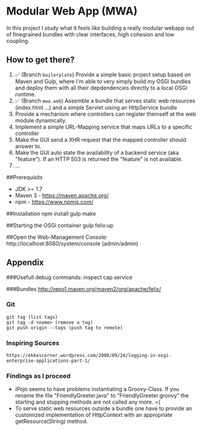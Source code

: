 # Modular Web App (MWA)

In this project I study what it feels like building a really modular webapp out of finegrained bundles with clear interfaces, high cohesion and low coupling.

## How to get there?
1. :white_check_mark: (Branch `boilerplate`) Provide a simple basic project setup based on Maven and Gulp, where I'm able to very simply build my OSGi bundles and deploy them with all their depdendencies directly to a local OSGi runtime.
1. :white_check_mark: (Branch `mwa.web`) Assemble a bundle that serves static web resources (index.html ...) and a simple Servlet uising an HttpService bundle
1. Provide a mechanism where controllers can register themself at the web module dynamically. 
1. Implement a simple URL-Mapping service that maps URLs to a specific controller
1. Make the GUI send a XHR request that the mapped controller should answer to.
1. Make the GUI auto state the availability of a backend service (aka "feature"). If an HTTP 503 is returned the "feature" is not available.
1. ...


##Prerequisits
* JDK >= 1.7
* Maven 3 - https://maven.apache.org/
* npm - https://www.npmjs.com/

##Installation
    npm install
    gulp make

##Starting the OSGi container
    gulp felix:up
    
##Open the Web-Management Console:
    http://localhost:8080/system/console (admin/admin)

## Appendix

###Usefull debug commands:
    inspect cap service

###Bundles
    http://repo1.maven.org/maven2/org/apache/felix/
    
### Git
    git tag (list tags)
    git tag -d <name> (remove a tag)
    git push origin --tags (push tag to remote)
    
### Inspiring Sources
    https://ekkescorner.wordpress.com/2008/09/24/logging-in-osgi-enterprise-applications-part-1/
    
### Findings as I proceed
* iPojo seems to have problems instantiating a Groovy-Class. If you rename the file "FriendlyGreeter.java" to "FriendlyGreeter.groovy" the starting and stopping methods are not called any more. =(
* To serve static web resources outside a bundle one have to provide an customized implementation of HttpContext with an appropriate getResource(String) method. 